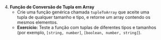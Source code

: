 4. **Função de Conversão de Tupla em Array**
   - Crie uma função genérica chamada `tupleToArray` que aceite uma tupla de qualquer tamanho e tipo, e retorne um array contendo os mesmos elementos.
   - **Exercício:** Teste a função com tuplas de diferentes tipos e tamanhos (por exemplo, `[string, number]`, `[boolean, number, string]`).